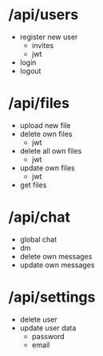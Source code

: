 # /api/users

- register new user
    - invites
    - jwt
- login
- logout


# /api/files

- upload new file
- delete own files
    - jwt
- delete all own files
    - jwt
- update own files
    - jwt
- get files

# /api/chat

- global chat
- dm
- delete own messages
- update own messages

# /api/settings
- delete user
- update user data
    - password
    - email